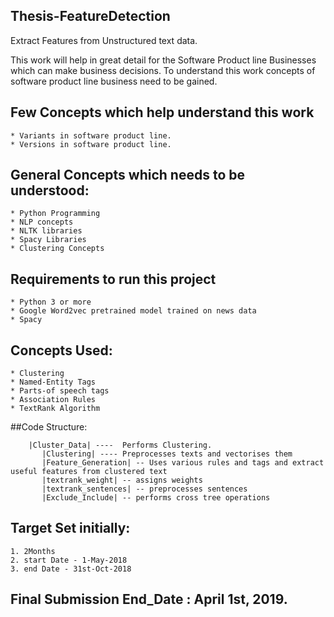 ## Thesis-FeatureDetection

Extract Features from Unstructured text data. 

This work will help in great detail for the Software Product line Businesses which can make business decisions. To understand this work concepts of software product line business need
to be gained. 

## Few Concepts which help understand this work
    * Variants in software product line.
    * Versions in software product line.

## General Concepts which needs to be understood:
    * Python Programming
    * NLP concepts
    * NLTK libraries
    * Spacy Libraries
    * Clustering Concepts

## Requirements to run this project
    * Python 3 or more
    * Google Word2vec pretrained model trained on news data
    * Spacy 

## Concepts Used:
    * Clustering
    * Named-Entity Tags
    * Parts-of speech tags
    * Association Rules
    * TextRank Algorithm

##Code Structure:
```
    |Cluster_Data| ----  Performs Clustering.
       |Clustering| ---- Preprocesses texts and vectorises them
       |Feature_Generation| -- Uses various rules and tags and extract useful features from clustered text
       |textrank_weight| -- assigns weights 
       |textrank_sentences| -- preprocesses sentences
       |Exclude_Include| -- performs cross tree operations
```

## Target Set initially:
    1. 2Months
    2. start Date - 1-May-2018
    3. end Date - 31st-Oct-2018

## Final Submission End_Date : April 1st, 2019.


